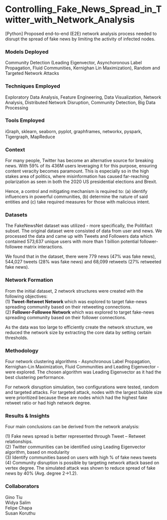# Controlling_Fake_News_Spread_in_Twitter_with_Network_Analysis
[Python] Proposed end-to-end (E2E) network analysis process needed to disrupt the spread of fake news by limiting the activity of infected nodes.

### Models Deployed
Community Detection (Leading Eigenvector, Asynchoronous Label Propagation, Fluid Communities, Kernighan Lin Maximization), Random and Targeted Network Attacks

### Techniques Employed
Exploratory Data Analysis, Feature Engineering, Data Visualization, Network Analysis, Distributed Network Disruption, Community Detection, Big Data Processing

### Tools Employed
iGraph, sklearn, seaborn, pyplot, graphframes, networkx, pyspark, Tigergraph, MapReduce

### Context
For many people, Twitter has become an alternative source for breaking news. With 59% of its 436M users  leveraging it for this purpose, ensuring content veracity becomes paramount. This is especially so in the high stakes area of politics, where misinformation has caused far-reaching polarization as seen in both the 2020 US presidential elections and Brexit. <br>

Hence, a control and mitigating mechanism is required to: (a) identify influencers in powerful communities, (b) determine the nature of said entities and (c) take required measures for those with malicious intent. 

### Datasets
The FakeNewsNet dataset was utilized - more specifically, the Politifact subset. The original dataset were consisted of data from user and news. We processed the data and came up with Tweets and Followers data which contained 573,637 unique users with more than 1 billion potential follower-followee matrix interactions. <br>

We found that in the dataset, there were 779 news (47% was fake news), 544,027 tweets (28% was fake news) and 68,099 retweets (27% retweeted fake news).

### Network Formation
From the initial dataset, 2 network structures were created with the following objectives: <br>
(1) <strong> Tweet-Retweet Network </strong> which was explored to target fake-news spreading community based on their retweeting connections. <br>
(2) <strong> Follower-Followee Network </strong> which was explored to target fake-news spreading community based on their follower connections. <br>

As the data was too large to efficiently create the network structure, we reduced the network size by extracting the core data by setting certain thresholds. <br>

### Methodology
Four network clustering algorithms - Asynchronous Label Propagation, Kernighan-Lin Maximization, Fluid Communities and Leading Eigenvector - were explored. The chosen algorithm was Leading Eigenvector as it had the best clustering performance. <br>

For network disruption simulation, two configurations were tested, random and targeted attacks. For targeted attack, nodes with the largest bubble size were prioritized because these are nodes which had the highest fake retweet ratio or had high network degree. <br>

### Results & Insights
Four main conclusions can be derived from the network analysis: <br>

(1) Fake news spread is better represented through Tweet – Retweet relationships. <br>
(2) Twitter communities can be identified using Leading Eigenvector algorithm, based on modularity <br>
(3) Identify communities based on users with high % of fake news tweets <br>
(4) Community disruption is possible by targeting network attack based on vertex degree. The simulated attack was shown to reduce spread of fake news by 40% (Avg. degree 2→1.2).
 
### Collaborators
Gino Tiu <br>
Widya Salim <br>
Felipe Chapa <br>
Susan Koruthu
